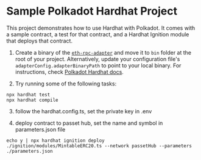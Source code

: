 # Sample Polkadot Hardhat Project

This project demonstrates how to use Hardhat with Polkadot. It comes with a sample contract, a test for that contract, and a Hardhat Ignition module that deploys that contract.

1. Create a binary of the [`eth-rpc-adapter`](https://github.com/paritytech/polkadot-sdk/tree/master/substrate/frame/revive/rpc) and move it to `bin` folder at the root of your project. Alternatively, update your configuration file's `adapterConfig.adapterBinaryPath` to point to your local binary. For instructions, check [Polkadot Hardhat docs](https://papermoonio.github.io/polkadot-mkdocs/develop/smart-contracts/dev-environments/hardhat/#testing-your-contract).

2. Try running some of the following tasks:

```shell
npx hardhat test
npx hardhat compile
```

3. follow the hardhat.config.ts, set the private key in .env

4. deploy contract to passet hub, set the name and symbol in parameters.json file

```shell
echo y | npx hardhat ignition deploy ./ignition/modules/MintableERC20.ts --network passetHub --parameters ./parameters.json

```
